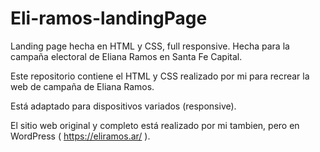 # Eli-ramos-landingPage
Landing page hecha en HTML y CSS, full responsive. Hecha para la campaña electoral de Eliana Ramos en Santa Fe Capital.

Este repositorio contiene el HTML y CSS realizado por mi para recrear la web de campaña de Eliana Ramos.

Está adaptado para dispositivos variados (responsive).

El sitio web original y completo está realizado por mi tambien, pero en WordPress ( https://eliramos.ar/ ).
